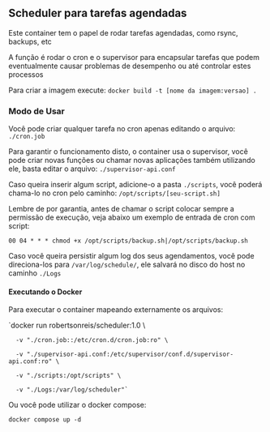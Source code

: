## Scheduler para tarefas agendadas

Este container tem o papel de rodar tarefas agendadas, como rsync, backups, etc

A função é rodar o cron e o supervisor para encapsular tarefas que podem eventualmente causar problemas de desempenho ou até controlar estes processos

Para criar a imagem execute: `docker build -t [nome da imagem:versao] .`

### Modo de Usar
Você pode criar qualquer tarefa no cron apenas editando o arquivo: `./cron.job`

Para garantir o funcionamento disto, o container usa o supervisor, você pode criar novas funções ou chamar novas aplicações também utilizando ele, basta editar o arquivo: `./supervisor-api.conf`

Caso queira inserir algum script, adicione-o a pasta `./scripts`, você poderá chama-lo no cron pelo caminho: `/opt/scripts/[seu-script.sh]`

Lembre de por garantia, antes de chamar o script colocar sempre a permissão de execução, veja abaixo um exemplo de entrada de cron com script:

`00 04 * * * chmod +x /opt/scripts/backup.sh|/opt/scripts/backup.sh`

Caso você queira persistir algum log dos seus agendamentos, você pode direciona-los para `/var/log/schedule/`, ele salvará no disco do host no caminho `./Logs`

#### Executando o Docker
Para executar o container mapeando externamente os arquivos:

`docker run robertsonreis/scheduler:1.0 \

      -v "./cron.job::/etc/cron.d/cron.job:ro" \
      
      -v "./supervisor-api.conf:/etc/supervisor/conf.d/supervisor-api.conf:ro" \
      
      -v "./scripts:/opt/scripts" \ 
      
      -v "./Logs:/var/log/scheduler"`
      
 Ou você pode utilizar o docker compose:
 
 `docker compose up -d`
